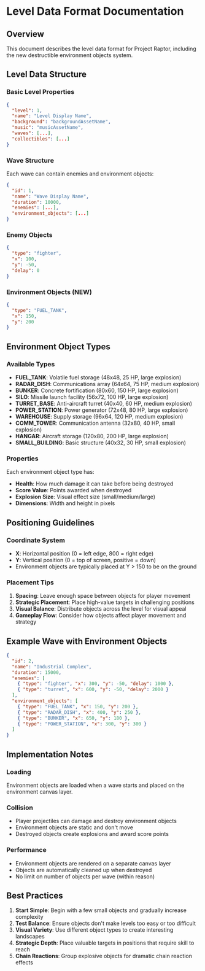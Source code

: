 # Level Data Format Documentation

## Overview
This document describes the level data format for Project Raptor, including the new destructible environment objects system.

## Level Data Structure

### Basic Level Properties
```json
{
  "level": 1,
  "name": "Level Display Name",
  "background": "backgroundAssetName",
  "music": "musicAssetName",
  "waves": [...],
  "collectibles": [...]
}
```

### Wave Structure
Each wave can contain enemies and environment objects:

```json
{
  "id": 1,
  "name": "Wave Display Name",
  "duration": 10000,
  "enemies": [...],
  "environment_objects": [...]
}
```

### Enemy Objects
```json
{
  "type": "fighter",
  "x": 100,
  "y": -50,
  "delay": 0
}
```

### Environment Objects (NEW)
```json
{
  "type": "FUEL_TANK",
  "x": 150,
  "y": 200
}
```

## Environment Object Types

### Available Types
- **FUEL_TANK**: Volatile fuel storage (48x48, 25 HP, large explosion)
- **RADAR_DISH**: Communications array (64x64, 75 HP, medium explosion)
- **BUNKER**: Concrete fortification (80x60, 150 HP, large explosion)
- **SILO**: Missile launch facility (56x72, 100 HP, large explosion)
- **TURRET_BASE**: Anti-aircraft turret (40x40, 60 HP, medium explosion)
- **POWER_STATION**: Power generator (72x48, 80 HP, large explosion)
- **WAREHOUSE**: Supply storage (96x64, 120 HP, medium explosion)
- **COMM_TOWER**: Communication antenna (32x80, 40 HP, small explosion)
- **HANGAR**: Aircraft storage (120x80, 200 HP, large explosion)
- **SMALL_BUILDING**: Basic structure (40x32, 30 HP, small explosion)

### Properties
Each environment object type has:
- **Health**: How much damage it can take before being destroyed
- **Score Value**: Points awarded when destroyed
- **Explosion Size**: Visual effect size (small/medium/large)
- **Dimensions**: Width and height in pixels

## Positioning Guidelines

### Coordinate System
- **X**: Horizontal position (0 = left edge, 800 = right edge)
- **Y**: Vertical position (0 = top of screen, positive = down)
- Environment objects are typically placed at Y > 150 to be on the ground

### Placement Tips
1. **Spacing**: Leave enough space between objects for player movement
2. **Strategic Placement**: Place high-value targets in challenging positions
3. **Visual Balance**: Distribute objects across the level for visual appeal
4. **Gameplay Flow**: Consider how objects affect player movement and strategy

## Example Wave with Environment Objects

```json
{
  "id": 2,
  "name": "Industrial Complex",
  "duration": 15000,
  "enemies": [
    { "type": "fighter", "x": 300, "y": -50, "delay": 1000 },
    { "type": "turret", "x": 600, "y": -50, "delay": 2000 }
  ],
  "environment_objects": [
    { "type": "FUEL_TANK", "x": 150, "y": 200 },
    { "type": "RADAR_DISH", "x": 400, "y": 250 },
    { "type": "BUNKER", "x": 650, "y": 180 },
    { "type": "POWER_STATION", "x": 300, "y": 300 }
  ]
}
```

## Implementation Notes

### Loading
Environment objects are loaded when a wave starts and placed on the environment canvas layer.

### Collision
- Player projectiles can damage and destroy environment objects
- Environment objects are static and don't move
- Destroyed objects create explosions and award score points

### Performance
- Environment objects are rendered on a separate canvas layer
- Objects are automatically cleaned up when destroyed
- No limit on number of objects per wave (within reason)

## Best Practices

1. **Start Simple**: Begin with a few small objects and gradually increase complexity
2. **Test Balance**: Ensure objects don't make levels too easy or too difficult
3. **Visual Variety**: Use different object types to create interesting landscapes
4. **Strategic Depth**: Place valuable targets in positions that require skill to reach
5. **Chain Reactions**: Group explosive objects for dramatic chain reaction effects

